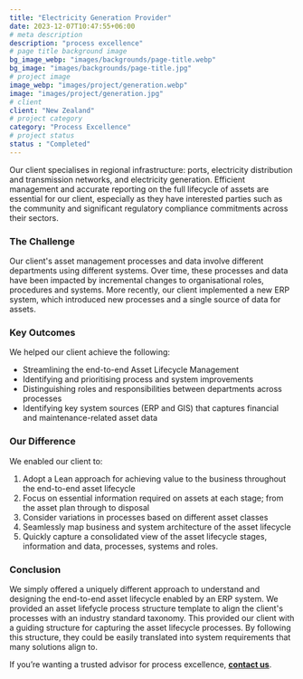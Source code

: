 ```yaml
---
title: "Electricity Generation Provider"
date: 2023-12-07T10:47:55+06:00
# meta description
description: "process excellence"
# page title background image
bg_image_webp: "images/backgrounds/page-title.webp"
bg_image: "images/backgrounds/page-title.jpg"
# project image
image_webp: "images/project/generation.webp"
image: "images/project/generation.jpg"
# client
client: "New Zealand"
# project category
category: "Process Excellence"
# project status
status : "Completed"
---
```


Our client specialises in regional infrastructure: ports, electricity distribution and transmission networks, and electricity generation. Efficient management and accurate reporting on the full lifecycle of assets are essential for our client, especially as they have interested parties such as the community and significant regulatory compliance commitments across their sectors.

### The Challenge
Our client's asset management processes and data involve different departments using different systems. Over time, these processes and data have been impacted by incremental changes to organisational roles, procedures and systems. More recently, our client implemented a new ERP system, which introduced new processes and a single source of data for assets. 

### Key Outcomes
We helped our client achieve the following:
- Streamlining the end-to-end Asset Lifecycle Management
- Identifying and prioritising process and system improvements 
- Distinguishing roles and responsibilities between departments across processes
- Identifying key system sources (ERP and GIS) that captures financial and maintenance-related asset data

### Our Difference
We enabled our client to:
1. Adopt a Lean approach for achieving value to the business throughout the end-to-end asset lifecycle
2. Focus on essential information required on assets at each stage; from the asset plan through to disposal
3. Consider variations in processes based on different asset classes
4. Seamlessly map business and system architecture of the asset lifecycle 
5. Quickly capture a consolidated view of the asset lifecycle stages, information and data, processes, systems and roles.

### Conclusion
We simply offered a uniquely different approach to understand and designing the end-to-end asset lifecycle enabled by an ERP system. We provided an asset lifefycle process structure template to align the client's processes with an industry standard taxonomy. This provided our client with a guiding structure for capturing the asset lifecycle processes. By following this structure, they could be easily translated into system requirements that many solutions align to.

If you’re wanting a trusted advisor for process excellence, [**contact us**](https://zenconsulting.co.nz/contact/).